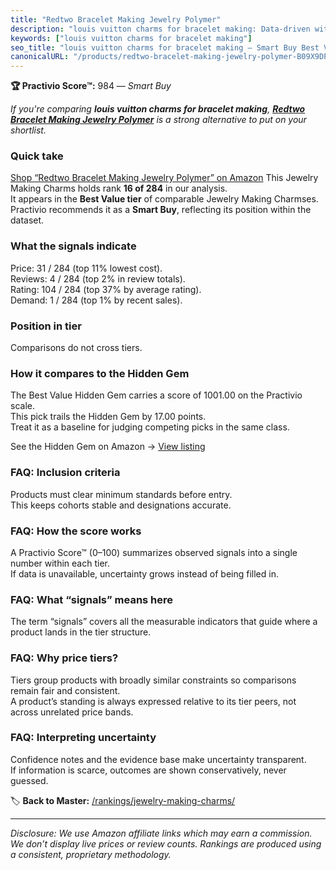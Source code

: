 ```yaml
---
title: "Redtwo Bracelet Making Jewelry Polymer"
description: "louis vuitton charms for bracelet making: Data-driven within Best Value ranking using the Practivio Score™. Positioned by quality, value, demand, findability,…"
keywords: ["louis vuitton charms for bracelet making"]
seo_title: "louis vuitton charms for bracelet making — Smart Buy Best Value (2025)"
canonicalURL: "/products/redtwo-bracelet-making-jewelry-polymer-B09X9DPDBQ/"
---
```


**🏆 Practivio Score™:** 984 — _Smart Buy_


*If you're comparing **louis vuitton charms for bracelet making**, **[Redtwo Bracelet Making Jewelry Polymer](https://www.amazon.com/dp/B09X9DPDBQ?tag=practivio-20)** is a strong alternative to put on your shortlist.*
### Quick take
[Shop “Redtwo Bracelet Making Jewelry Polymer” on Amazon](https://www.amazon.com/dp/B09X9DPDBQ?tag=practivio-20)
This Jewelry Making Charms holds rank **16 of 284** in our analysis.  
It appears in the **Best Value tier** of comparable Jewelry Making Charmses.  
Practivio recommends it as a **Smart Buy**, reflecting its position within the dataset.

### What the signals indicate
Price: 31 / 284 (top 11% lowest cost).  
Reviews: 4 / 284 (top 2% in review totals).  
Rating: 104 / 284 (top 37% by average rating).  
Demand: 1 / 284 (top 1% by recent sales).

### Position in tier
Comparisons do not cross tiers.

### How it compares to the Hidden Gem
The Best Value Hidden Gem carries a score of 1001.00 on the Practivio scale.  
This pick trails the Hidden Gem by 17.00 points.  
Treat it as a baseline for judging competing picks in the same class.  

See the Hidden Gem on Amazon → [View listing](https://www.amazon.com/dp/B0B4JPSQLG?tag=practivio-20)

### FAQ: Inclusion criteria
Products must clear minimum standards before entry.  
This keeps cohorts stable and designations accurate.

### FAQ: How the score works
A Practivio Score™ (0–100) summarizes observed signals into a single number within each tier.  
If data is unavailable, uncertainty grows instead of being filled in.

### FAQ: What “signals” means here
The term “signals” covers all the measurable indicators that guide where a product lands in the tier structure.

### FAQ: Why price tiers?
Tiers group products with broadly similar constraints so comparisons remain fair and consistent.  
A product’s standing is always expressed relative to its tier peers, not across unrelated price bands.

### FAQ: Interpreting uncertainty
Confidence notes and the evidence base make uncertainty transparent.  
If information is scarce, outcomes are shown conservatively, never guessed.


🏷️ **Back to Master:** [/rankings/jewelry-making-charms/](/rankings/jewelry-making-charms/)

---
_Disclosure: We use Amazon affiliate links which may earn a commission. We don’t display live prices or review counts. Rankings are produced using a consistent, proprietary methodology._
